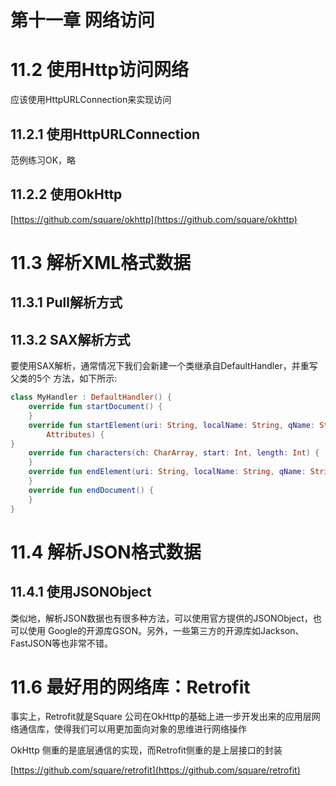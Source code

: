# 第十一章 网络访问

# 11.2 使用Http访问网络

应该使用HttpURLConnection来实现访问

## **11.2.1** 使用**HttpURLConnection**

范例练习OK，略

## **11.2.2** 使用**OkHttp**

[https://github.com/square/okhttp](https://github.com/square/okhttp)

# 11.3 解析XML格式数据

## **11.3.1 Pull**解析方式

## **11.3.2 SAX**解析方式

要使用SAX解析，通常情况下我们会新建一个类继承自DefaultHandler，并重写父类的5个 方法，如下所示:

```kotlin
class MyHandler : DefaultHandler() {
    override fun startDocument() {
    }
    override fun startElement(uri: String, localName: String, qName: String, attributes:
        Attributes) {
}
    override fun characters(ch: CharArray, start: Int, length: Int) {
    }
    override fun endElement(uri: String, localName: String, qName: String) {
    }
    override fun endDocument() {
    }
}
```

# **11.4** 解析**JSON**格式数据

## **11.4.1** 使用**JSONObject**

类似地，解析JSON数据也有很多种方法，可以使用官方提供的JSONObject，也可以使用 Google的开源库GSON。另外，一些第三方的开源库如Jackson、FastJSON等也非常不错。

# 11.6 最好用的网络库：Retrofit

事实上，Retrofit就是Square 公司在OkHttp的基础上进一步开发出来的应用层网络通信库，使得我们可以用更加面向对象的思维进行网络操作

OkHttp 侧重的是底层通信的实现，而Retrofit侧重的是上层接口的封装

[https://github.com/square/retrofit](https://github.com/square/retrofit)